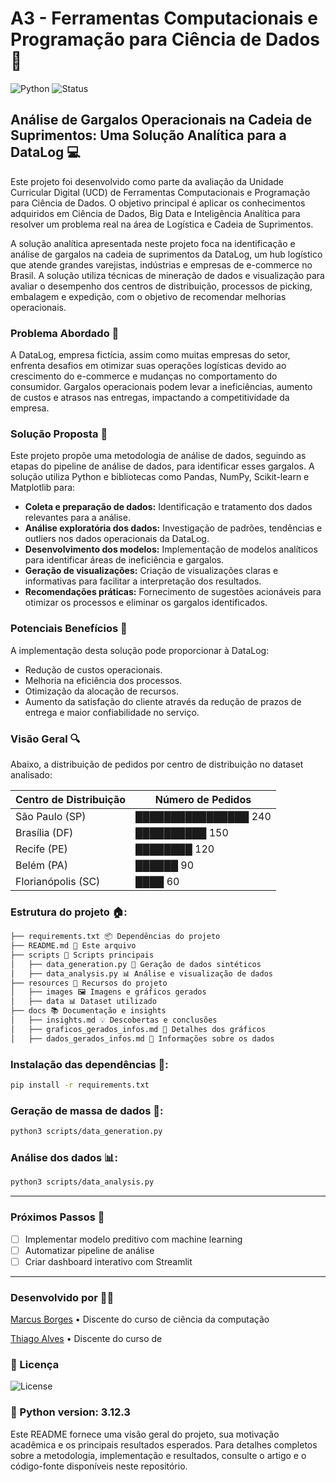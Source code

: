 # A3 - Ferramentas Computacionais e Programação para Ciência de Dados 🏫
![Python](https://img.shields.io/badge/Python-3.12.3-blue?logo=python) 
![Status](https://img.shields.io/badge/status-em%20desenvolvimento-yellow) 

## Análise de Gargalos Operacionais na Cadeia de Suprimentos: Uma Solução Analítica para a DataLog 💻

Este projeto foi desenvolvido como parte da avaliação da Unidade Curricular Digital (UCD) de Ferramentas Computacionais e Programação para Ciência de Dados. O objetivo principal é aplicar os conhecimentos adquiridos em Ciência de Dados, Big Data e Inteligência Analítica para resolver um problema real na área de Logística e Cadeia de Suprimentos.

A solução analítica apresentada neste projeto foca na identificação e análise de gargalos na cadeia de suprimentos da DataLog, um hub logístico que atende grandes varejistas, indústrias e empresas de e-commerce no Brasil. A solução utiliza técnicas de mineração de dados e visualização para avaliar o desempenho dos centros de distribuição, processos de picking, embalagem e expedição, com o objetivo de recomendar melhorias operacionais.

### Problema Abordado 📝

A DataLog, empresa fictícia, assim como muitas empresas do setor, enfrenta desafios em otimizar suas operações logísticas devido ao crescimento do e-commerce e mudanças no comportamento do consumidor. Gargalos operacionais podem levar a ineficiências, aumento de custos e atrasos nas entregas, impactando a competitividade da empresa.

### Solução Proposta 🎯

Este projeto propõe uma metodologia de análise de dados, seguindo as etapas do pipeline de análise de dados, para identificar esses gargalos. A solução utiliza Python e bibliotecas como Pandas, NumPy, Scikit-learn e Matplotlib para:

* **Coleta e preparação de dados:** Identificação e tratamento dos dados relevantes para a análise. 
* **Análise exploratória dos dados:** Investigação de padrões, tendências e outliers nos dados operacionais da DataLog. 
* **Desenvolvimento dos modelos:** Implementação de modelos analíticos para identificar áreas de ineficiência e gargalos.
* **Geração de visualizações:** Criação de visualizações claras e informativas para facilitar a interpretação dos resultados.
* **Recomendações práticas:** Fornecimento de sugestões acionáveis para otimizar os processos e eliminar os gargalos identificados.

### Potenciais Benefícios 🥅

A implementação desta solução pode proporcionar à DataLog:

* Redução de custos operacionais. 
* Melhoria na eficiência dos processos. 
* Otimização da alocação de recursos. 
* Aumento da satisfação do cliente através da redução de prazos de entrega e maior confiabilidade no serviço.

### Visão Geral 🔍 

Abaixo, a distribuição de pedidos por centro de distribuição no dataset analisado:

Centro de Distribuição   | Número de Pedidos
------------------------ | -----------------
São Paulo (SP)           | ████████████████ 240
Brasília (DF)            | ██████████        150
Recife (PE)              | ████████          120
Belém (PA)               | ██████             90
Florianópolis (SC)       | ████               60


### Estrutura do projeto 🏠:

```bash
├── requirements.txt 📦 Dependências do projeto
├── README.md 📝 Este arquivo
├── scripts 🧠 Scripts principais
│   ├── data_generation.py 🔄 Geração de dados sintéticos
│   ├── data_analysis.py 📊 Análise e visualização de dados
├── resources 📁 Recursos do projeto
│   ├── images 🖼️ Imagens e gráficos gerados
│   ├── data 📊 Dataset utilizado
├── docs 📚 Documentação e insights
│   ├── insights.md 💡 Descobertas e conclusões
│   ├── graficos_gerados_infos.md 🧾 Detalhes dos gráficos
│   ├── dados_gerados_infos.md 📄 Informações sobre os dados
```

### Instalação das dependências 📖:

```sh
pip install -r requirements.txt
```

### Geração de massa de dados 🎲:

```sh
python3 scripts/data_generation.py
```

### Análise dos dados 📊:

```sh
python3 scripts/data_analysis.py
```
---
### Próximos Passos 📌 

- [ ] Implementar modelo preditivo com machine learning
- [ ] Automatizar pipeline de análise
- [ ] Criar dashboard interativo com Streamlit

---
### Desenvolvido por 👨‍💻 

[Marcus Borges](https://github.com/Marcus-Borges) • Discente do curso de ciência da computação

[Thiago Alves](https://github.com/TPAlves) • Discente do curso de

### 📄 Licença

![License](https://img.shields.io/badge/license-MIT-green) 

### 🐍 Python version: 3.12.3
Este README fornece uma visão geral do projeto, sua motivação acadêmica e os principais resultados esperados. Para detalhes completos sobre a metodologia, implementação e resultados, consulte o artigo e o código-fonte disponíveis neste repositório.

